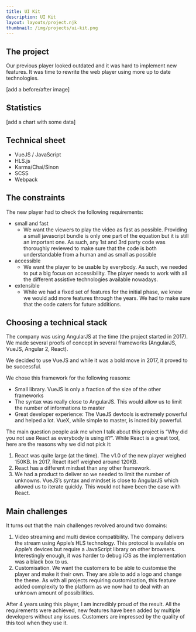 ```yaml
---
title: UI Kit
description: UI Kit
layout: layouts/project.njk
thumbnail: /img/projects/ui-kit.png
---
```


## The project

Our previous player looked outdated and it was hard to implement new features. It was time to rewrite the web player using more up to date technologies.

[add a before/after image]

## Statistics

[add a chart with some data]

## Technical sheet

- VueJS / JavaScript
- HLS.js
- Karma/Chai/Sinon
- SCSS
- Webpack

## The constraints

The new player had to check the following requirements:

- small and fast
    - We want the viewers to play the video as fast as possible. Providing a small javascript bundle is only one part of the equation but it is still an important one. As such, any 1st and 3rd party code was thoroughly reviewed to make sure that the code is both understandable from a human and as small as possible
- accessible
    - We want the player to be usable by everybody. As such, we needed to put a big focus on accessibility. The player needs to work with all the different assistive technologies available nowadays.
- extensible
    - While we had a fixed set of features for the initial phase, we knew we would add more features through the years. We had to make sure that the code caters for future additions.

## Choosing a technical stack

The company was using AngularJS at the time (the project started in 2017). We made several proofs of concept in several frameworks (AngularJS, VueJS, Angular 2, React).

We decided to use VueJS and while it was a bold move in 2017, it proved to be successful.

We chose this framework for the following reasons:

- Small library. VueJS is only a fraction of the size of the other frameworks
- The syntax was really close to AngularJS. This would allow us to limit the number of informations to master
- Great developer experience: The VueJS devtools is extremely powerful and helped a lot. VueX, while simple to master, is incredibly powerful.

The main question people ask me when I talk about this project is “Why did you not use React as everybody is using it?”. While React is a great tool, here are the reasons why we did not pick it:

1. React was quite large (at the time). The v1.0 of the new player weighed 150KB. In 2017, React itself weighed around 120KB.
2. React has a different mindset than any other framework.
3. We had a product to deliver so we needed to limit the number of unknowns. VueJS’s syntax and mindset is close to AngularJS which allowed us to iterate quickly. This would not have been the case with React.

## Main challenges

It turns out that the main challenges revolved around two domains:

1. Video streaming and multi device compatibility. The company delivers the stream using Apple’s HLS technology. This protocol is available on Apple’s devices but require a JavaScript library on other browsers. Interestingly enough, it was harder to debug iOS as the implementation was a black box to us.
2. Customisation. We want the customers to be able to customise the player and make it their own. They are able to add a logo and change the theme. As with all projects requiring customisation, this feature added complexity to the platform as we now had to deal with an unknown amount of possibilities.

After 4 years using this player, I am incredibly proud of the result. All the requirements were achieved, new features have been added by multiple developers without any issues. Customers are impressed by the quality of this tool when they use it.
